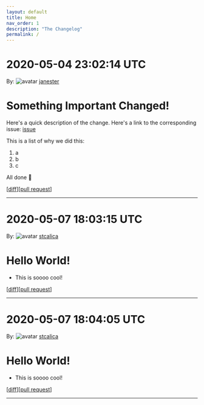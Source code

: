 ```yaml
---
layout: default
title: Home
nav_order: 1
description: "The Changelog"
permalink: /
---
```


# 2020-05-04 23:02:14 UTC

By: ![avatar](https://avatars1.githubusercontent.com/u/3330181?v=4&s=50) [janester](https://github.com/janester)

# Something Important Changed!

Here's a quick description of the change. Here's a link to the corresponding issue: [issue]()

This is a list of why we did this:

1. a
1. b
1. c

All done 🎉

[[diff](https://github.com/githubsatelliteworkshops/webhooks-with-rest/pull/9.diff)][[pull request](https://github.com/githubsatelliteworkshops/webhooks-with-rest/pull/9)]
* * *

# 2020-05-07 18:03:15 UTC

By: ![avatar](https://avatars3.githubusercontent.com/u/5624835?v=4&s=50) [stcalica](https://github.com/stcalica)

# Hello World!

- This is soooo cool!

[[diff](https://github.com/stcalica/webhooks-with-rest/pull/1.diff)][[pull request](https://github.com/stcalica/webhooks-with-rest/pull/1)]
* * *
# 2020-05-07 18:04:05 UTC

By: ![avatar](https://avatars3.githubusercontent.com/u/5624835?v=4&s=50) [stcalica](https://github.com/stcalica)

# Hello World!

- This is soooo cool!

[[diff](https://github.com/stcalica/webhooks-with-rest/pull/1.diff)][[pull request](https://github.com/stcalica/webhooks-with-rest/pull/1)]
* * *
